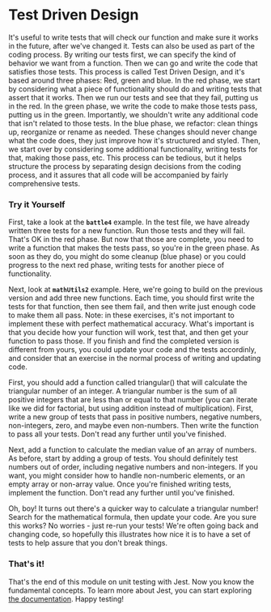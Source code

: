 # Test Driven Design

It's useful to write tests that will check our function and make sure it works in the future, after we've changed it.
Tests can also be used as part of the coding process. By writing our tests first, we can specify the kind of behavior we want from a function. Then we can go and write the code that satisfies those tests. 
This process is called Test Driven Design, and it's based around three phases: Red, green and blue.
In the red phase, we start by considering what a piece of functionality should do and writing tests that assert that it works. Then we run our tests and see that they fail, putting us in the red.
In the green phase, we write the code to make those tests pass, putting us in the green. Importantly, we shouldn't write any additional code that isn't related to those tests.
In the blue phase, we refactor: clean things up, reorganize or rename as needed. These changes should never change what the code does, they just improve how it's structured and styled.
Then, we start over by considering some additional functionality, writing tests for that, making those pass, etc.
This process can be tedious, but it helps structure the process by separating design decisions from the coding process, and it assures that all code will be accompanied by fairly comprehensive tests.

### Try it Yourself

First, take a look at the **<code>battle4</code>** example. In the test file, we have already written three tests for a new function. Run those tests and they will fail. That's OK in the red phase. But now that those are complete, you need to write a function that makes the tests pass, so you're in the green phase. As soon as they do, you might do some cleanup (blue phase) or you could progress to the next red phase, writing tests for another piece of functionality.

Next, look at **<code>mathUtils2</code>** example. Here, we're going to build on the previous version and add three new functions. Each time, you should first write the tests for that function, then see them fail, and then write just enough code to make them all pass. Note: in these exercises, it's not important to implement these with perfect mathematical accuracy. What's important is that you decide how your function will work, test that, and then get your function to pass those. If you finish and find the completed version is different from yours, you could update your code and the tests accordinly, and consider that an exercise in the normal process of writing and updating code.

First, you should add a function called triangular() that will calculate the triangular number of an integer. A triangular number is the sum of all positive integers that are less than or equal to that number (you can iterate like we did for factorial, but using addition instead of multiplication). First, write a new group of tests that pass in positive numbers, negative numbers, non-integers, zero, and maybe even non-numbers. Then write the function to pass all your tests. Don't read any further until you've finished.

Next, add a function to calculate the median value of an array of numbers. As before, start by adding a group of tests. You should definitely test numbers out of order, including negative numbers and non-integers. If you want, you might consider how to handle non-numberic elements, or an empty array or non-array value. Once you're finished writing tests, implement the function. Don't read any further until you've finished.

Oh, boy! It turns out there's a quicker way to calculate a triangular number! Search for the mathematical formula, then update your code. Are you sure this works? No worries - just re-run your tests! We're often going back and changing code, so hopefully this illustrates how nice it is to have a set of tests to help assure that you don't break things.

### That's it!

That's the end of this module on unit testing with Jest. Now you know the fundamental concepts. To learn more about Jest, you can start exploring [the documentation](https://jestjs.io/docs/getting-started). Happy testing!
